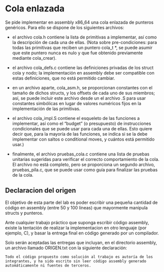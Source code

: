 # Cola enlazada

Se pide implementar en assembly x86_64 una cola enlazada de punteros genéricos. Para ello se dispone de los siguientes archivos:

- el archivo cola.h contiene la lista de primitivas a implementar, así como la descripción de cada una de ellas. (Nota sobre pre-condiciones: para todas las primitivas que reciben un puntero cola_t *, se puede asumir que este puntero nunca es nulo y que fue obtenido previamente mediante cola_crear).

- el archivo cola_defs.c contiene las definiciones privadas de los struct cola y nodo; la implementación en assembly debe ser compatible con estas definiciones, que no está permitido cambiar.

- en un archivo aparte, cola_asm.h, se proporcionan constantes con el tamaño de dichos structs, y los offsets de cada uno de sus miembros; así, se puede incluir este archivo desde un el archivo .S para usar constantes simbólicas en lugar de valores numéricos fijos en la implementación de las primitivas.

- el archivo cola_impl.S contiene el esqueleto de las funciones a implementar, así como el “budget” (o presupuesto) de instrucciones condicionales que se puede usar para cada una de ellas. Esto quiere decir que, para la mayoría de las funciones, se indica si se la debe implementar con saltos o conditional moves, y cuántos está permitido usar.)

- finalmente, el archivo pruebas_cola.c contiene una lista de pruebas unitarias sugeridas para verificar el correcto comportamiento de la cola. El archivo no está completo, pero se proporciona un segundo archivo, pruebas_pila.c, que se puede usar como guía para finalizar las pruebas de la cola.

## Declaracion del origen

El objetivo de esta parte del lab es poder escribir una pequeña cantidad de código en assembly (entre 50 y 100 líneas) que mayormente manipula structs y punteros.

Ante cualquier trabajo práctico que suponga escribir código assembly, existe la tentación de realizar la implementacion en otro lenguaje (por ejemplo, C), y basar la entrega final en código generado por un compilador.

Solo serán aceptadas las entregas que incluyan, en el directorio assembly, un archivo llamado ORIGEN.txt con la siguiente declaración:

`Todo el código propuesto como solución al trabajo es autoría de los
integrantes, y ha sido escrito sin leer código assembly generado
automáticamente ni fuentes de terceros.`